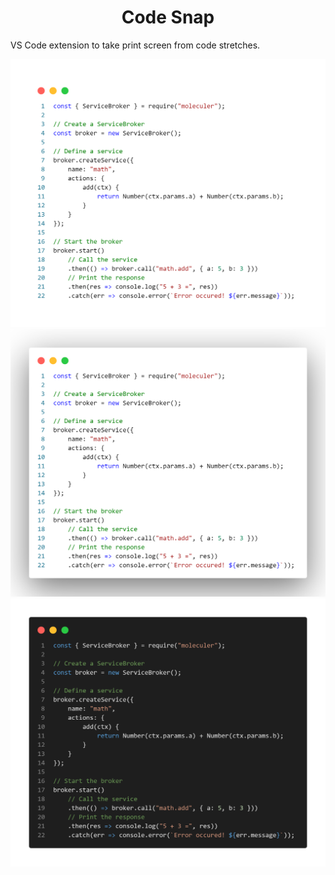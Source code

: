 <p align="center">
  <a href="https://unform.dev">
  </a>
</p>
<h1 align="center">Code Snap</h1>

VS Code extension to take print screen from code stretches.

![](./math-service-vscode-light.png)
![](./math-service-vscode-light-shadow.png)
![](./math-service-vscode-dark.png)